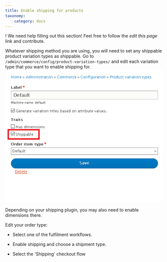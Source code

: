 ```yaml
---
title: Enable shipping for products
taxonomy:
    category: docs
---
```


! We need help filling out this section! Feel free to follow the *edit this page* link and contribute.

Whatever shipping method you are using, you will need to set any shippable
product variation types as shippable. Go to `/admin/commerce/config/product-variation-types/`
and edit each variation type that you want to enable shipping for.
![Product Variation Type Edit Form](images/product-variation-edit.png)

Depending on your shipping plugin, you may also need to enable dimensions there.

Edit your order type:

- Select one of the fulfilment workflows.

- Enable shipping and choose a shipment type.

- Select the 'Shipping' checkout flow

